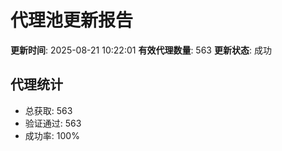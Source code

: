 # 代理池更新报告

**更新时间**: 2025-08-21 10:22:01
**有效代理数量**: 563
**更新状态**:  成功

## 代理统计
- 总获取: 563
- 验证通过: 563
- 成功率: 100%
